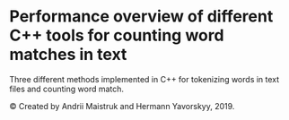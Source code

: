 <h1>Performance overview of different C++ tools for counting word matches in text</h1>
<p> Three different methods implemented in C++ for tokenizing words in text files and counting word match.
<p> © Created by Andrii Maistruk and Hermann Yavorskyy, 2019.
